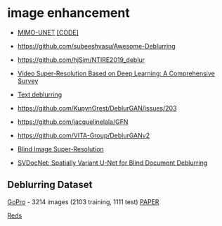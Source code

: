 # image enhancement

- [MIMO-UNET](https://arxiv.org/pdf/2108.05054.pdf) [[CODE]](https://github.com/chosj95/MIMO-UNet)

- https://github.com/subeeshvasu/Awesome-Deblurring

- https://github.com/hjSim/NTIRE2019_deblur

- [Video Super-Resolution Based on Deep Learning: A Comprehensive Survey](https://arxiv.org/pdf/2007.12928.pdf)

- [Text deblurring](http://www.fit.vutbr.cz/~ihradis/CNN-Deblur/)

- https://github.com/KupynOrest/DeblurGAN/issues/203

- https://github.com/jacquelinelala/GFN

- https://github.com/VITA-Group/DeblurGANv2

- [Blind Image Super-Resolution](https://ieeexplore.ieee.org/stamp/stamp.jsp?arnumber=9925720)

- [SVDocNet: Spatially Variant U-Net for Blind Document Deblurring](https://openreview.net/pdf?id=Hyx3f65qLS)
 
## Deblurring Dataset

[GoPro](https://seungjunnah.github.io/Datasets/gopro) - 3214 images (2103 training, 1111 test) [PAPER](https://openaccess.thecvf.com/content_cvpr_2017/papers/Nah_Deep_Multi-Scale_Convolutional_CVPR_2017_paper.pdf)

[Reds](https://seungjunnah.github.io/Datasets/reds)
